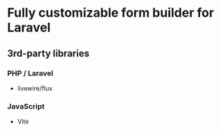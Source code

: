 # Fully customizable form builder for Laravel
## 3rd-party libraries
### PHP / Laravel
- livewire/flux
### JavaScript
- Vite
